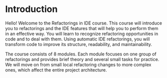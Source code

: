 # Introduction

Hello! Welcome to the Refactorings in IDE course. 
This course will introduce you to refactorings and the IDE features that will help you to perform them in an effective way.
You will learn to recognize refactoring opportunities in code and to deal with them. 
Using automatic IDE refactorings, you will transform code to improve its structure, readability, and maintainability.

The course consists of 8 modules. Each module focuses on one group of refactorings and 
provides brief theory and several small tasks for practice. 
We will move on from small local refactoring changes to more complex ones, which affect the entire project architecture.

